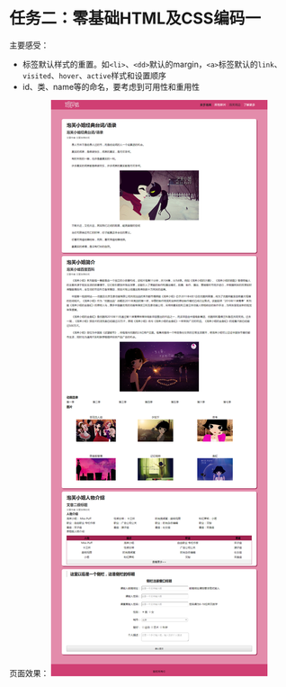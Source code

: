 # 任务二：零基础HTML及CSS编码一

主要感受：
- 标签默认样式的重置。如`<li>`、`<dd>`默认的margin，`<a>`标签默认的`link`、`visited`、`hover`、`active`样式和设置顺序
- id、类、name等的命名，要考虑到可用性和重用性

页面效果：
![页面效果](网页效果.png)
